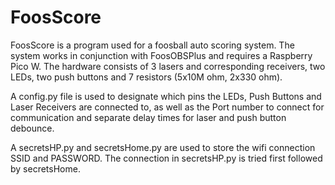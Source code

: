 # FoosScore

FoosScore is a program used for a foosball auto scoring system.  The system works in conjunction with FoosOBSPlus and requires a Raspberry Pico W.  The hardware consists of 3 lasers and corresponding receivers, two LEDs, two push buttons and 7 resistors (5x10M ohm, 2x330 ohm).

A config.py file is used to designate which pins the LEDs, Push Buttons and Laser Receivers are connected to, as well as the Port number to connect for communication and separate delay times for laser and push button debounce.

A secretsHP.py and secretsHome.py are used to store the wifi connection SSID and PASSWORD.  The connection in secretsHP.py is tried first followed by secretsHome.
